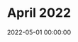 ---
title: April 2022
date: 2022-05-01 00:00:00
category: monthly issue
layout: monthly_issue
folder: april2022issue
volume: 2
issue: 4
---